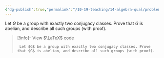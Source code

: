 ```yaml
---
{"dg-publish":true,"permalink":"/10-19-teaching/14-algebra-qual/problem-bank/group-theory/another-condition-for-a-group-to-be-abelian/","tags":["group_theory"],"updated":"2025-03-14T15:23:17-07:00"}
---
```


Let $G$ be a group with exactly two conjugacy classes. Prove that $G$ is abelian, and describe all such groups (with proof).

> [!info]- View $\LaTeX$ code
> ```
>  Let $G$ be a group with exactly two conjugacy classes. Prove that $G$ is abelian, and describe all such groups (with proof).
>```